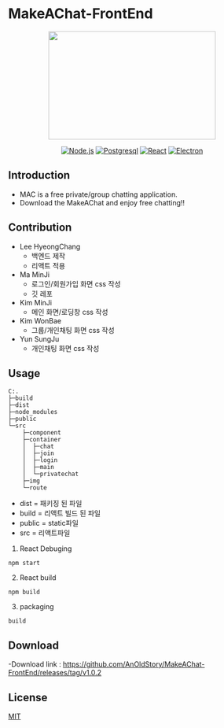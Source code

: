 # MakeAChat-FrontEnd

<p align="center">
  <img width="340" height="220" src="https://i.imgur.com/ytnap3p.png">
</p>


<p align="center">
  <a href="https://nodejs.org/ko"><img src="https://img.shields.io/badge/Server-Node.js-green.svg" alt="Node.js"></a>
  <a href="https://www.postgresql.org"><img src="https://img.shields.io/badge/Database-Postgresql-blue.svg" alt="Postgresql"></a>
  <a href="https://reactjs.org/"><img src="https://img.shields.io/badge/FrontEnd-React-9cf.svg" alt="React"></a>
  <a href="https://electronjs.org/"><img src="https://img.shields.io/badge/Packaging-Electron-87F5F5.svg" alt="Electron"></a>
</p>



## Introduction

- MAC is a free private/group chatting application.
- Download the MakeAChat and enjoy free chatting!!



## Contribution

- Lee HyeongChang
  - 백엔드 제작
  - 리액트 적용
- Ma MinJi
  - 로그인/회원가입 화면 css 작성
  - 깃 레포
- Kim MinJi
  - 메인 화면/로딩창 css 작성
- Kim WonBae
  - 그룹/개인채팅 화면 css 작성
- Yun SungJu
  - 개인채팅 화면 css 작성



## Usage

```
C:.
├─build
├─dist
├─node_modules
├─public
└─src
    ├─component
    ├─container
    │  ├─chat
    │  ├─join
    │  ├─login
    │  ├─main
    │  └─privatechat
    ├─img
    └─route
```

- dist = 패키징 된 파일
- build = 리액트 빌드 된 파일
- public = static파일
- src = 리액트파일



1. React Debuging
```
npm start
```

2. React build
```
npm build
```

3. packaging
```
build
```



## Download

-Download link : https://github.com/AnOldStory/MakeAChat-FrontEnd/releases/tag/v1.0.2



## License

[MIT](https://github.com/AnOldStory/MakeAChat-BackEnd/blob/master/LICENSE)



